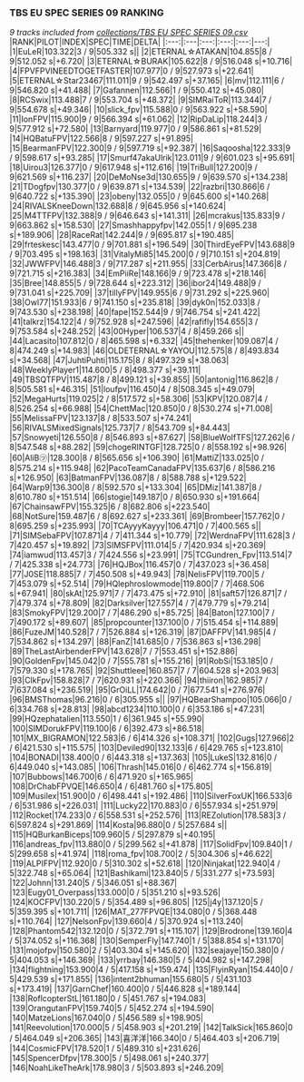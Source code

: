 ### TBS EU SPEC SERIES 09 RANKING
*9 tracks included from [collections/TBS EU SPEC SERIES 09.csv](/collections/TBS%20EU%20SPEC%20SERIES%2009.csv)*
|RANK|PILOT|INDEX|SPEC|TIME|DELTA|
|:---:|:---|:---:|:---:|:---:|---:|
|1|EuLeR|103.322|3 / 9|505.332 s||
|2|ETERNAL☆ATAKAN|104.855|8 / 9|512.052 s|+6.720|
|3|ETERNAL☆BURAK|105.622|8 / 9|516.048 s|+10.716|
|4|FPVFPVINEEDTOGETFASTER|107.977|0 / 9|527.973 s|+22.641|
|5|ETERNAL☆Star23467|111.011|9 / 9|542.497 s|+37.165|
|6|mv|112.111|6 / 9|546.820 s|+41.488|
|7|Gafannen|112.566|1 / 9|550.412 s|+45.080|
|8|RCSwix|113.488|7 / 9|553.704 s|+48.372|
|9|SIMRaiToR|113.344|7 / 9|554.678 s|+49.346|
|10|slick_fpv|115.588|0 / 9|563.922 s|+58.590|
|11|IonFPV|115.900|9 / 9|566.394 s|+61.062|
|12|RipDaLip|118.244|3 / 9|577.912 s|+72.580|
|13|Barnyard|119.977|0 / 9|586.861 s|+81.529|
|14|HQBatuFPV|122.566|8 / 9|597.227 s|+91.895|
|15|BearmanFPV|122.300|9 / 9|597.719 s|+92.387|
|16|Saqoosha|122.333|9 / 9|598.617 s|+93.285|
|17|Smurf47akaUlrik|123.011|9 / 9|601.023 s|+95.691|
|18|Uirou3|126.377|0 / 9|617.948 s|+112.616|
|19|TriBull|127.200|9 / 9|621.569 s|+116.237|
|20|DeMoNse3d|130.655|9 / 9|639.570 s|+134.238|
|21|TDogfpv|130.377|0 / 9|639.871 s|+134.539|
|22|razbri|130.866|6 / 9|640.722 s|+135.390|
|23|obeny|132.055|0 / 9|645.600 s|+140.268|
|24|RIVALSKneeDown|132.688|8 / 9|645.956 s|+140.624|
|25|M4TTFPV|132.388|9 / 9|646.643 s|+141.311|
|26|mcrakus|135.833|9 / 9|663.862 s|+158.530|
|27|Smashhappyfpv|142.055|1 / 9|695.238 s|+189.906|
|28|RaceRat|142.244|9 / 9|695.817 s|+190.485|
|29|frteskesc|143.477|0 / 9|701.881 s|+196.549|
|30|ThirdEyeFPV|143.688|9 / 9|703.495 s|+198.163|
|31|VitalyMi85|145.200|0 / 9|710.151 s|+204.819|
|32|JWWFPV|146.488|3 / 9|717.287 s|+211.955|
|33|CerbAirus|147.366|8 / 9|721.715 s|+216.383|
|34|EmPiiRe|148.166|9 / 9|723.478 s|+218.146|
|35|Bree|148.855|5 / 9|728.644 s|+223.312|
|36|ibor24|149.488|9 / 9|731.041 s|+225.709|
|37|tillyFPV|149.955|6 / 9|731.292 s|+225.960|
|38|Owl77|151.933|6 / 9|741.150 s|+235.818|
|39|dyk0n|152.033|8 / 9|743.530 s|+238.198|
|40|fape|152.544|9 / 9|746.754 s|+241.422|
|41|talkrz|154.122|4 / 9|752.928 s|+247.596|
|42|rafifly|154.655|3 / 9|753.584 s|+248.252|
|43|00Hyper|106.537|4 / 8|459.266 s||
|44|Lacasito|107.812|0 / 8|465.598 s|+6.332|
|45|thehenker|109.087|4 / 8|474.249 s|+14.983|
|46|OLDETERNAL☆YAYOU|112.575|8 / 8|493.834 s|+34.568|
|47|JuhtiPuhti|115.175|8 / 8|497.329 s|+38.063|
|48|WeeklyPlayer1|114.600|5 / 8|498.377 s|+39.111|
|49|TBSQTFPV|115.487|8 / 8|499.121 s|+39.855|
|50|antonig|116.862|8 / 8|505.581 s|+46.315|
|51|loufpv|116.450|4 / 8|508.345 s|+49.079|
|52|MegaHurts|119.025|2 / 8|517.572 s|+58.306|
|53|KPV|120.087|4 / 8|526.254 s|+66.988|
|54|ChettMac|120.850|0 / 8|530.274 s|+71.008|
|55|MelissaFPV|123.137|8 / 8|533.507 s|+74.241|
|56|RIVALSMixedSignals|125.737|7 / 8|543.709 s|+84.443|
|57|Snowyeti|126.550|8 / 8|546.893 s|+87.627|
|58|BlueWolfTFS|127.262|6 / 8|547.548 s|+88.282|
|59|chogeRINTGF|128.725|0 / 8|558.192 s|+98.926|
|60|AliB㋡|128.300|8 / 8|565.656 s|+106.390|
|61|MattiZ|133.025|0 / 8|575.214 s|+115.948|
|62|PacoTeamCanadaFPV|135.637|6 / 8|586.216 s|+126.950|
|63|BatmanFPV|136.087|8 / 8|588.788 s|+129.522|
|64|Warp9|136.300|8 / 8|592.570 s|+133.304|
|65|DMiz|141.387|8 / 8|610.780 s|+151.514|
|66|stogie|149.187|0 / 8|650.930 s|+191.664|
|67|ChainsawFPV|155.325|6 / 8|682.806 s|+223.540|
|68|NotSure|159.487|6 / 8|692.627 s|+233.361|
|69|Brombeer|157.762|0 / 8|695.259 s|+235.993|
|70|TCAyyyKayyy|106.471|0 / 7|400.565 s||
|71|SIMSebaFPV|107.871|4 / 7|411.344 s|+10.779|
|72|WerdnaFPV|111.628|3 / 7|420.457 s|+19.892|
|73|SIMSFPV|111.014|5 / 7|420.934 s|+20.369|
|74|iamwud|113.457|3 / 7|424.556 s|+23.991|
|75|TCGundren_Fpv|113.514|7 / 7|425.338 s|+24.773|
|76|HQJBox|116.457|0 / 7|437.023 s|+36.458|
|77|J0SE|118.885|7 / 7|450.508 s|+49.943|
|78|NelisFPV|119.700|5 / 7|453.079 s|+52.514|
|79|HQlephroslowmode|119.800|7 / 7|468.506 s|+67.941|
|80|skAt|125.971|7 / 7|473.475 s|+72.910|
|81|saft57|126.871|7 / 7|479.374 s|+78.809|
|82|Darksilver|127.557|4 / 7|479.779 s|+79.214|
|83|SmokyFPV|129.200|7 / 7|486.290 s|+85.725|
|84|Baton|127.100|7 / 7|490.172 s|+89.607|
|85|propcounter|137.100|0 / 7|515.454 s|+114.889|
|86|FuzeJM|140.528|7 / 7|526.884 s|+126.319|
|87|DAFFPV|141.985|4 / 7|534.862 s|+134.297|
|88|FanZ|141.685|0 / 7|536.863 s|+136.298|
|89|TheLastAirbenderFPV|143.628|7 / 7|553.451 s|+152.886|
|90|GoldenFpv|145.042|0 / 7|555.781 s|+155.216|
|91|RobSi|153.185|0 / 7|579.330 s|+178.765|
|92|Shuttleee|160.857|7 / 7|604.528 s|+203.963|
|93|ClkFpv|158.828|7 / 7|620.931 s|+220.366|
|94|thiiron|162.985|7 / 7|637.084 s|+236.519|
|95|GrOiLL|174.642|0 / 7|677.541 s|+276.976|
|96|BMSThomas|96.216|0 / 6|305.955 s||
|97|HQBearShampoo|105.066|0 / 6|334.768 s|+28.813|
|98|abcd1234|110.100|0 / 6|353.186 s|+47.231|
|99|HQzephatalien|113.550|1 / 6|361.945 s|+55.990|
|100|SIMDorukFPV|119.100|6 / 6|392.473 s|+86.518|
|101|MX_BIGRAMON|122.583|6 / 6|414.326 s|+108.371|
|102|Gugs|127.966|2 / 6|421.530 s|+115.575|
|103|Deviled90|132.133|6 / 6|429.765 s|+123.810|
|104|BONADI|138.400|0 / 6|443.318 s|+137.363|
|105|LukeS|132.816|0 / 6|449.040 s|+143.085|
|106|Thrash|145.016|0 / 6|462.774 s|+156.819|
|107|Bubbows|146.700|6 / 6|471.920 s|+165.965|
|108|DrChabFPVQE|146.650|4 / 6|481.760 s|+175.805|
|109|Musilex|151.900|0 / 6|498.441 s|+192.486|
|110|SilverFoxUK|166.533|6 / 6|531.986 s|+226.031|
|111|Lucky22|170.883|0 / 6|557.934 s|+251.979|
|112|Rocket|174.233|0 / 6|558.531 s|+252.576|
|113|REZolution|178.583|3 / 6|597.824 s|+291.869|
|114|Kosta|96.880|0 / 5|257.684 s||
|115|HQBurkanBiceps|109.960|5 / 5|297.879 s|+40.195|
|116|andreas_fpv|113.880|0 / 5|299.562 s|+41.878|
|117|SolidFpv|109.840|1 / 5|299.658 s|+41.974|
|118|roma_fpv|108.700|2 / 5|304.306 s|+46.622|
|119|ALPIFPV|112.920|0 / 5|310.302 s|+52.618|
|120|Ninjakat|122.940|4 / 5|322.748 s|+65.064|
|121|Bashikami|123.840|5 / 5|331.277 s|+73.593|
|122|Johnn|131.240|5 / 5|346.051 s|+88.367|
|123|Eugy01_Overpass|133.000|0 / 5|351.210 s|+93.526|
|124|KOCFPV|130.220|5 / 5|354.489 s|+96.805|
|125|j4y|137.120|5 / 5|359.395 s|+101.711|
|126|MAT_277FPVQE|134.080|0 / 5|368.448 s|+110.764|
|127|NelsonFpv|139.660|4 / 5|370.924 s|+113.240|
|128|Phantom542|132.120|0 / 5|372.791 s|+115.107|
|129|Brodrone|139.160|4 / 5|374.052 s|+116.368|
|130|SemperFly|147.740|1 / 5|388.854 s|+131.170|
|131|mojofpv|150.580|2 / 5|403.304 s|+145.620|
|132|seajaye|150.380|0 / 5|404.053 s|+146.369|
|133|yrrbay|146.380|5 / 5|404.982 s|+147.298|
|134|flightning|153.900|4 / 5|417.158 s|+159.474|
|135|FlyinRyan|154.440|0 / 5|429.539 s|+171.855|
|136|intent2bhuman|155.680|5 / 5|431.103 s|+173.419|
|137|GarnChef|160.400|0 / 5|446.828 s|+189.144|
|138|RoflcopterStL|161.180|0 / 5|451.767 s|+194.083|
|139|OrangutanFPV|159.740|5 / 5|452.274 s|+194.590|
|140|MatzeLions|167.040|0 / 5|456.589 s|+198.905|
|141|Reevolution|170.000|5 / 5|458.903 s|+201.219|
|142|TalkSick|165.860|0 / 5|464.049 s|+206.365|
|143|喜洋洋|166.340|0 / 5|464.403 s|+206.719|
|144|CosmicFPV|178.520|1 / 5|489.310 s|+231.626|
|145|SpencerDfpv|178.300|5 / 5|498.061 s|+240.377|
|146|NoahLikeTheArk|178.980|3 / 5|503.893 s|+246.209|
